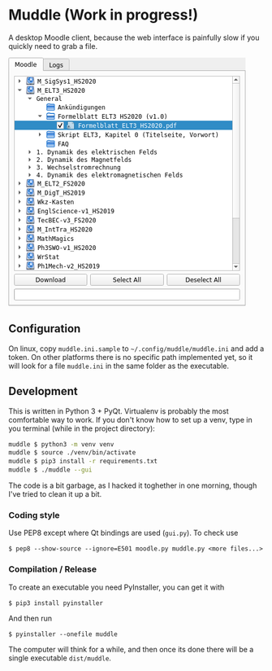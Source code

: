 # Muddle (Work in progress!)
A desktop Moodle client, because the web interface is painfully slow if you quickly need to grab a file.

![](./muddle.png)

## Configuration
On linux, copy `muddle.ini.sample` to `~/.config/muddle/muddle.ini` and add a token.
On other platforms there is no specific path implemented yet, so it will look for a file `muddle.ini` in the same folder as the executable.

## Development
This is written in Python 3 + PyQt. Virtualenv is probably the most comfortable way to work.
If you don't know how to set up a venv, type in you terminal (while in the project directory):
```bash
muddle $ python3 -m venv venv
muddle $ source ./venv/bin/activate
muddle $ pip3 install -r requirements.txt
muddle $ ./muddle --gui
```

The code is a bit garbage, as I hacked it toghether in one morning, though I've tried to clean it up a bit.

### Coding style

Use PEP8 except where Qt bindings are used (`gui.py`). To check use
```
$ pep8 --show-source --ignore=E501 moodle.py muddle.py <more files...>
```

### Compilation / Release
To create an executable you need PyInstaller, you can get it with
```
$ pip3 install pyinstaller
```
And then run
```
$ pyinstaller --onefile muddle
```
The computer will think for a while, and then once its done there will be a single executable `dist/muddle`.
